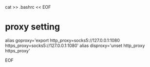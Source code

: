 
cat >> .bashrc << EOF
# proxy setting
alias goproxy='export http_proxy=socks5://127.0.0.1:1080 https_proxy=socks5://127.0.0.1:1080'
alias disproxy='unset http_proxy https_proxy'

EOF
